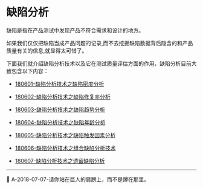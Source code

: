 
# 缺陷分析

缺陷是指在产品测试中发现产品不符合需求和设计的地方。  

如果我们仅仅把缺陷当成产品问题的记录,而不去挖掘缺陷数据背后隐含的和产品质量有关的信息,就显得太可惜了。   

下面我们就介绍缺陷分析技术以及它在测试质量评估方面的作用，缺陷分析目前大致包含以下内容：

<!--下面介绍缺陷分析技术，以及缺陷分析技术在产品质量评估方面的作用，并讨论如何将这些分析技术组合起来，从而能够对产品质量进行较为全面的评估。-->

- [180601-缺陷分析技术之缺陷密度分析](books/缺陷密度分析.md)

- [180602-缺陷分析技术之缺陷修复率分析](books/缺陷修复率分析.md)

- [180603-缺陷分析技术之缺陷趋势分析](books/缺陷趋势分析.md)

- [180604-缺陷分析技术之缺陷年龄分析](books/缺陷年龄分析.md)

- [180605-缺陷分析技术之缺陷触发因素分析](books/缺陷触发因素分析.md)

- [180606-缺陷分析技术之组合缺陷分析技术](books/组合缺陷分析技术.md)

- [180607-缺陷分析技术之遗留缺陷分析](books/遗留缺陷分析.md)

* * *
:bell: A-2018-07-07-请你站在巨人的肩膀上，而不是蹲在那里。
